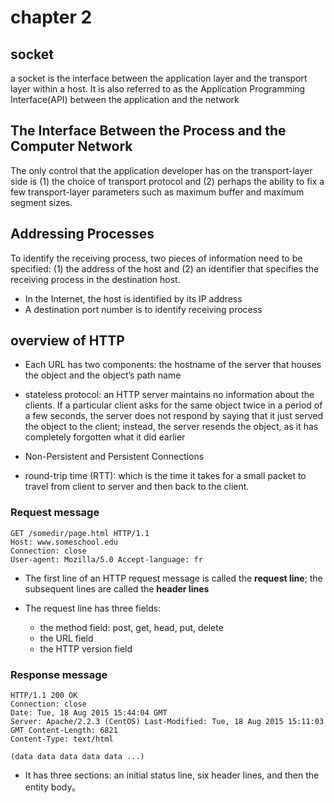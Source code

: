 # chapter 2 

## socket
a socket is the interface between the application layer and the transport layer within a host. It is also referred to as the Application Programming Interface(API) between the application and the network

## The Interface Between the Process and the Computer Network
The only control that the application developer has on the transport-layer side is (1) the choice of transport protocol and (2) perhaps the ability to fix a few transport-layer parameters such as maximum buffer and maximum
segment sizes.

## Addressing Processes
To identify the receiving process, two pieces of information need to be specified: (1) the address of the host and (2) an identifier that specifies the receiving process in the destination host.

- In the Internet, the host is identified by its IP address
- A destination port number is to identify receiving process

## overview of HTTP

- Each URL has two components: the hostname of the server that houses the object and the object’s path name
- stateless protocol: an HTTP server maintains no information about the clients. If a particular client asks for the same object twice in a period of a few seconds, the server does not respond by saying that it just served the object to the client; instead, the server resends the object, as it has completely forgotten what it did earlier

- Non-Persistent and Persistent Connections

- round-trip time (RTT): which is the time it takes for a small packet to travel from client to server and then back to the client.

### Request message

	GET /somedir/page.html HTTP/1.1  
	Host: www.someschool.edu  
	Connection: close  
	User-agent: Mozilla/5.0 Accept-language: fr

- The first line of an HTTP request message is called the **request line**; the subsequent lines are called the **header lines**

- The request line has three fields: 
	- the method field: post, get, head, put, delete 
	- the URL field
	- the HTTP version field

### Response message

	HTTP/1.1 200 OK  
	Connection: close  
	Date: Tue, 18 Aug 2015 15:44:04 GMT  
	Server: Apache/2.2.3 (CentOS) Last-Modified: Tue, 18 Aug 2015 15:11:03 GMT Content-Length: 6821  
	Content-Type: text/html  
                            
	(data data data data data ...)  

- It has three sections: an initial status line, six header lines, and then the entity body。

